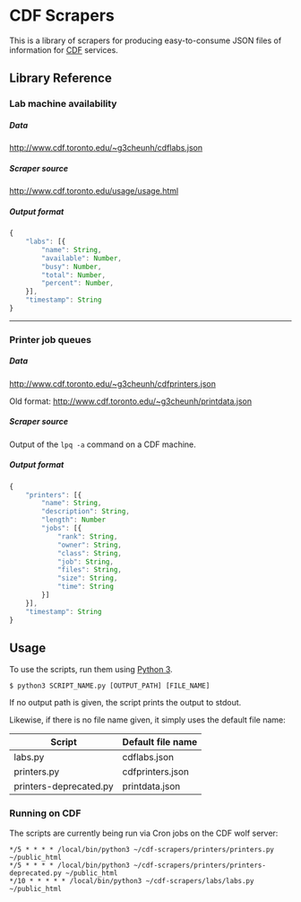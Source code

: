 # CDF Scrapers

This is a library of scrapers for producing easy-to-consume JSON files of information for [CDF](http://www.cdf.toronto.edu/) services.


## Library Reference

### Lab machine availability

##### Data
<http://www.cdf.toronto.edu/~g3cheunh/cdflabs.json>

##### Scraper source
<http://www.cdf.toronto.edu/usage/usage.html>

##### Output format
```js
{
    "labs": [{
        "name": String,
        "available": Number,
        "busy": Number,
        "total": Number,
        "percent": Number,
    }],
    "timestamp": String
}
```

------

### Printer job queues

##### Data
<http://www.cdf.toronto.edu/~g3cheunh/cdfprinters.json>

Old format: <http://www.cdf.toronto.edu/~g3cheunh/printdata.json>

##### Scraper source
Output of the `lpq -a` command on a CDF machine.

##### Output format
```js
{
    "printers": [{
        "name": String,
        "description": String,
        "length": Number
        "jobs": [{
            "rank": String,
            "owner": String,
            "class": String,
            "job": String,
            "files": String,
            "size": String,
            "time": String
        }]
    }],
    "timestamp": String
}
```

## Usage

To use the scripts, run them using [Python 3](http://python.org/).

```shell
$ python3 SCRIPT_NAME.py [OUTPUT_PATH] [FILE_NAME]
```

If no output path is given, the script prints the output to stdout.

Likewise, if there is no file name given, it simply uses the default file name:

| Script                 | Default file name |
|------------------------|-------------------|
| labs.py                | cdflabs.json      |
| printers.py            | cdfprinters.json  |
| printers-deprecated.py | printdata.json    |

### Running on CDF

The scripts are currently being run via Cron jobs on the CDF wolf server:

```
*/5 * * * * /local/bin/python3 ~/cdf-scrapers/printers/printers.py ~/public_html
*/5 * * * * /local/bin/python3 ~/cdf-scrapers/printers/printers-deprecated.py ~/public_html
*/10 * * * * * /local/bin/python3 ~/cdf-scrapers/labs/labs.py ~/public_html
```
